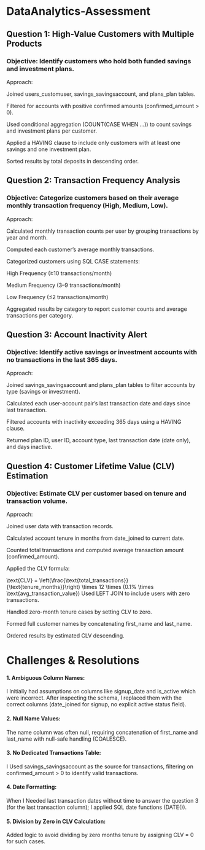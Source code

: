 # DataAnalytics-Assessment

## Question 1: High-Value Customers with Multiple Products
### Objective: Identify customers who hold both funded savings and investment plans.

Approach:

Joined users_customuser, savings_savingsaccount, and plans_plan tables.

Filtered for accounts with positive confirmed amounts (confirmed_amount > 0).

Used conditional aggregation (COUNT(CASE WHEN ...)) to count savings and investment plans per customer.

Applied a HAVING clause to include only customers with at least one savings and one investment plan.

Sorted results by total deposits in descending order.

## Question 2: Transaction Frequency Analysis
### Objective: Categorize customers based on their average monthly transaction frequency (High, Medium, Low).

Approach:

Calculated monthly transaction counts per user by grouping transactions by year and month.

Computed each customer’s average monthly transactions.

Categorized customers using SQL CASE statements:

High Frequency (≥10 transactions/month)

Medium Frequency (3–9 transactions/month)

Low Frequency (≤2 transactions/month)

Aggregated results by category to report customer counts and average transactions per category.

## Question 3: Account Inactivity Alert
### Objective: Identify active savings or investment accounts with no transactions in the last 365 days.

Approach:

Joined savings_savingsaccount and plans_plan tables to filter accounts by type (savings or investment).

Calculated each user-account pair’s last transaction date and days since last transaction.

Filtered accounts with inactivity exceeding 365 days using a HAVING clause.

Returned plan ID, user ID, account type, last transaction date (date only), and days inactive.

## Question 4: Customer Lifetime Value (CLV) Estimation
### Objective: Estimate CLV per customer based on tenure and transaction volume.

Approach:

Joined user data with transaction records.

Calculated account tenure in months from date_joined to current date.

Counted total transactions and computed average transaction amount (confirmed_amount).

Applied the CLV formula:

\text{CLV} = \left(\frac{\text{total_transactions}}{\text{tenure_months}}\right) \times 12 \times (0.1\% \times \text{avg_transaction_value})
Used LEFT JOIN to include users with zero transactions.

Handled zero-month tenure cases by setting CLV to zero.

Formed full customer names by concatenating first_name and last_name.

Ordered results by estimated CLV descending.


# Challenges & Resolutions
#### 1. Ambiguous Column Names:
I Initially had assumptions on columns like signup_date and is_active which were incorrect. After inspecting the schema, I replaced them with the correct columns (date_joined for signup, no explicit active status field).

#### 2. Null Name Values:
The name column was often null, requiring concatenation of first_name and last_name with null-safe handling (COALESCE).

#### 3. No Dedicated Transactions Table:
I Used savings_savingsaccount as the source for transactions, filtering on confirmed_amount > 0 to identify valid transactions.

#### 4. Date Formatting:
When I Needed last transaction dates without time to answer the question 3 (for the last transaction column); I applied SQL date functions (DATE()).

#### 5. Division by Zero in CLV Calculation:
Added logic to avoid dividing by zero months tenure by assigning CLV = 0 for such cases.
